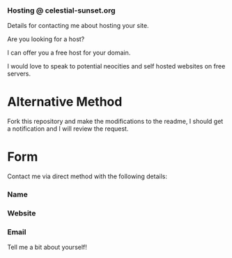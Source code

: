 ### Hosting @ celestial-sunset.org

Details for contacting me about hosting your site.

Are you looking for a host?

I can offer you a free host for your domain.

I would love to speak to potential neocities and self hosted websites on free servers.

# Alternative Method

Fork this repository and make the modifications to the readme, I should get a notification and I will review the request.

# Form

Contact me via direct method with the following details:

### Name

### Website

### Email

Tell me a bit about yourself!




